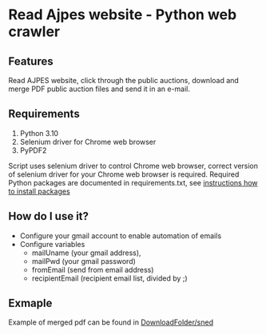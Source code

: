 # Read Ajpes website - Python web crawler

## Features

Read AJPES website, click through the public auctions, download and merge PDF public auction files and send it in an e-mail.

## Requirements

1. Python 3.10
2. Selenium driver for Chrome web browser
3. PyPDF2

Script uses selenium driver to control Chrome web browser, correct version of selenium driver for your Chrome web browser is required. Required Python packages are documented in requirements.txt, see [instructions how to install packages](https://learn.microsoft.com/en-us/visualstudio/python/managing-required-packages-with-requirements-txt?view=vs-2022)

## How do I use it?

- Configure your gmail account to enable automation of emails 
- Configure variables
  - mailUname (your gmail address), 
  - mailPwd (your gmail password) 
  - fromEmail (send from email address)
  - recipientEmail (recipient email list, divided by ;)

## Exmaple

Example of merged pdf can be found in [DownloadFolder/sned](https://github.com/Baselj/PythonAJPESWebCrawler/blob/main/DownloadFolder/send/2022-09-26AjpesDrazbe.pdf)
